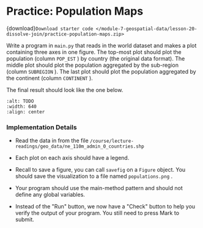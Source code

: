# <i class="fas fa-laptop fa-fw"></i> Practice: Population Maps

{download}`Download starter code </module-7-geospatial-data/lesson-20-dissolve-join/practice-population-maps.zip>`

Write a program in `main.py` that reads in the world dataset and makes a plot containing three axes in one figure. The top-most plot should plot the population (column `POP_EST` ) by country (the original data format). The middle plot should plot the population aggregated by the sub-region (column `SUBREGION` ). The last plot should plot the population aggregated by the continent (column `CONTINENT` ).

The final result should look like the one below.

```{image} https://static.us.edusercontent.com/files/vl5wN71vcxzGJULdLyYAZ9tu
:alt: TODO
:width: 640
:align: center
```

### Implementation Details

- Read the data in from the file `/course/lecture-readings/geo_data/ne_110m_admin_0_countries.shp`

- Each plot on each axis should have a legend.

- Recall to save a figure, you can call `savefig` on a `Figure` object. You should save the visualization to a file named `populations.png` .

- Your program should use the main-method pattern and should not define any global variables.

- Instead of the "Run" button, we now have a "Check" button to help you verify the output of your program. You still need to press Mark to submit.
